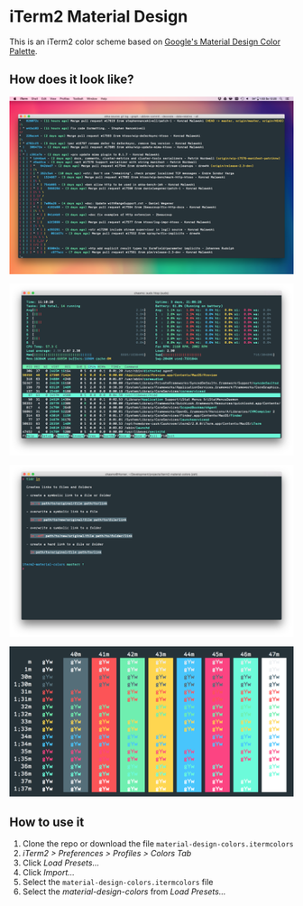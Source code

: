 # iTerm2 Material Design

This is an iTerm2 color scheme based on [Google's Material Design Color Palette](http://www.google.com/design/spec/style/color.html).

## How does it look like?

![screen](img/screen.png)

![terminal](img/terminal.png)

![terminal2](img/terminal2.png)

![colors](img/colors.png)

## How to use it

1. Clone the repo or download the file `material-design-colors.itermcolors`
2. *iTerm2 > Preferences > Profiles > Colors Tab*
3. Click *Load Presets...*
4. Click *Import...*
5. Select the `material-design-colors.itermcolors` file
5. Select the *material-design-colors* from *Load Presets...*